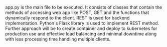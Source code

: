 app.py is the main file to be executed. It consists of classes that contain the methods of accessing web app like POST, GET and the functions that dynamically respond to the client. REST is used for backend implementation. Python's Flask library is used to implement REST method. Further approach will be to create container and deploy to kubernetes for production use and effective load balancing and minimal downtime along with less processing time handling multiple clients.
